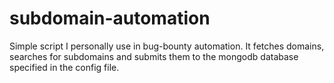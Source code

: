 # subdomain-automation
Simple script I personally use in bug-bounty automation. It fetches domains, searches for subdomains and submits them to the mongodb database specified in the config file.
